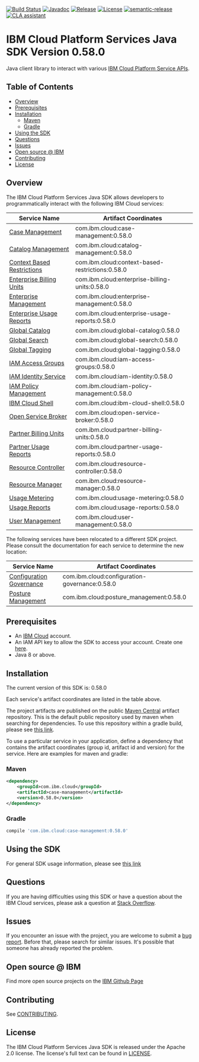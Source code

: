 [![Build Status](https://app.travis-ci.com/IBM/platform-services-java-sdk.svg?branch=main)](https://app.travis-ci.com/IBM/platform-services-java-sdk)
[![Javadoc](https://img.shields.io/static/v1?label=javadoc&message=latest&color=blue)](https://ibm.github.io/platform-services-java-sdk/docs/latest)
[![Release](https://img.shields.io/github/v/release/IBM/platform-services-java-sdk)](https://github.com/IBM/platform-services-java-sdk/releases/latest)
[![License](https://img.shields.io/badge/License-Apache%202.0-blue.svg)](https://opensource.org/licenses/Apache-2.0)
[![semantic-release](https://img.shields.io/badge/%20%20%F0%9F%93%A6%F0%9F%9A%80-semantic--release-e10079.svg)](https://github.com/semantic-release/semantic-release)
[![CLA assistant](https://cla-assistant.io/readme/badge/IBM/platform-services-java-sdk)](https://cla-assistant.io/IBM/platform-services-java-sdk)



# IBM Cloud Platform Services Java SDK Version 0.58.0

Java client library to interact with various 
[IBM Cloud Platform Service APIs](https://cloud.ibm.com/docs?tab=api-docs&category=platform_services).

## Table of Contents

<!--
  The TOC below is generated using the `markdown-toc` node package.

      https://github.com/jonschlinkert/markdown-toc

  You should regenerate the TOC after making changes to this file.

      npx markdown-toc --maxdepth 4 -i README.md
  -->

<!-- toc -->

- [Overview](#overview)
- [Prerequisites](#prerequisites)
- [Installation](#installation)
  * [Maven](#maven)
  * [Gradle](#gradle)
- [Using the SDK](#using-the-sdk)
- [Questions](#questions)
- [Issues](#issues)
- [Open source @ IBM](#open-source--ibm)
- [Contributing](#contributing)
- [License](#license)

<!-- tocstop -->

## Overview

The IBM Cloud Platform Services Java SDK allows developers to programmatically interact with the following IBM Cloud services:

Service Name | Artifact Coordinates
--- | --- 
[Case Management](https://cloud.ibm.com/apidocs/case-management?code=java) | com.ibm.cloud:case-management:0.58.0
[Catalog Management](https://cloud.ibm.com/apidocs/resource-catalog/private-catalog?code=java) | com.ibm.cloud:catalog-management:0.58.0
[Context Based Restrictions](https://cloud.ibm.com/apidocs/context-based-restrictions?code=java) | com.ibm.cloud:context-based-restrictions:0.58.0
[Enterprise Billing Units](https://cloud.ibm.com/apidocs/enterprise-apis/billing-unit?code=java) | com.ibm.cloud:enterprise-billing-units:0.58.0
[Enterprise Management](https://cloud.ibm.com/apidocs/enterprise-apis/enterprise?code=java) | com.ibm.cloud:enterprise-management:0.58.0
[Enterprise Usage Reports](https://cloud.ibm.com/apidocs/enterprise-apis/resource-usage-reports?code=java) | com.ibm.cloud:enterprise-usage-reports:0.58.0
[Global Catalog](https://cloud.ibm.com/apidocs/resource-catalog/global-catalog?code=java) | com.ibm.cloud:global-catalog:0.58.0
[Global Search](https://cloud.ibm.com/apidocs/search?code=java) | com.ibm.cloud:global-search:0.58.0
[Global Tagging](https://cloud.ibm.com/apidocs/tagging?code=java) | com.ibm.cloud:global-tagging:0.58.0
[IAM Access Groups](https://cloud.ibm.com/apidocs/iam-access-groups?code=java) | com.ibm.cloud:iam-access-groups:0.58.0
[IAM Identity Service](https://cloud.ibm.com/apidocs/iam-identity-token-api?code=java) | com.ibm.cloud:iam-identity:0.58.0
[IAM Policy Management](https://cloud.ibm.com/apidocs/iam-policy-management?code=java) | com.ibm.cloud:iam-policy-management:0.58.0
[IBM Cloud Shell](https://cloud.ibm.com/apidocs/cloudshell?code=java) | com.ibm.cloud:ibm-cloud-shell:0.58.0
[Open Service Broker](https://cloud.ibm.com/apidocs/resource-controller/ibm-cloud-osb-api?code=java) | com.ibm.cloud:open-service-broker:0.58.0
[Partner Billing Units](https://cloud.ibm.com/apidocs/partner-apis/billing-unit?code=java) | com.ibm.cloud:partner-billing-units:0.58.0
[Partner Usage Reports](https://cloud.ibm.com/apidocs/partner-apis/resource-usage-reports?code=java) | com.ibm.cloud:partner-usage-reports:0.58.0
[Resource Controller](https://cloud.ibm.com/apidocs/resource-controller/resource-controller?code=java) | com.ibm.cloud:resource-controller:0.58.0
[Resource Manager](https://cloud.ibm.com/apidocs/resource-controller/resource-manager?code=java) | com.ibm.cloud:resource-manager:0.58.0
[Usage Metering](https://cloud.ibm.com/apidocs/usage-metering?code=java) | com.ibm.cloud:usage-metering:0.58.0
[Usage Reports](https://cloud.ibm.com/apidocs/metering-reporting?code=java) | com.ibm.cloud:usage-reports:0.58.0
[User Management](https://cloud.ibm.com/apidocs/user-management?code=java) | com.ibm.cloud:user-management:0.58.0

The following services have been relocated to a different SDK project.
Please consult the documentation for each service to determine the new location:

Service Name | Artifact Coordinates
--- | --- 
[Configuration Governance](https://cloud.ibm.com/apidocs/security-compliance/config?code=java) | com.ibm.cloud:configuration-governance:0.58.0
[Posture Management](https://cloud.ibm.com/apidocs/security-compliance/posture?code=java) | com.ibm.cloud:posture_management:0.58.0

## Prerequisites

[ibm-cloud-onboarding]: https://cloud.ibm.com/registration

* An [IBM Cloud][ibm-cloud-onboarding] account.
* An IAM API key to allow the SDK to access your account. Create one [here](https://cloud.ibm.com/iam/apikeys).
* Java 8 or above.

## Installation
The current version of this SDK is: 0.58.0

Each service's artifact coordinates are listed in the table above.

The project artifacts are published on the public [Maven Central](https://repo1.maven.org/maven2/)
artifact repository.  This is the default public repository used by maven when searching for dependencies.
To use this repository within a gradle build, please see
[this link](https://docs.gradle.org/current/userguide/declaring_repositories.html).

To use a particular service in your application, define a dependency that contains the
artifact coordinates (group id, artifact id and version) for the service.
Here are examples for maven and gradle:

### Maven

```xml
<dependency>
    <groupId>com.ibm.cloud</groupId>
    <artifactId>case-management</artifactId>
    <version>0.58.0</version>
</dependency>
```

### Gradle
```gradle
compile 'com.ibm.cloud:case-management:0.58.0'
```

## Using the SDK
For general SDK usage information, please see [this link](https://github.com/IBM/ibm-cloud-sdk-common/blob/main/README.md)

## Questions

If you are having difficulties using this SDK or have a question about the IBM Cloud services,
please ask a question at
[Stack Overflow](http://stackoverflow.com/questions/ask?tags=ibm-cloud).

## Issues
If you encounter an issue with the project, you are welcome to submit a
[bug report](https://github.com/IBM/platform-services-java-sdk/issues).
Before that, please search for similar issues. It's possible that someone has already reported the problem.

## Open source @ IBM
Find more open source projects on the [IBM Github Page](http://ibm.github.io/)

## Contributing
See [CONTRIBUTING](CONTRIBUTING.md).

## License

The IBM Cloud Platform Services Java SDK is released under the Apache 2.0 license.
The license's full text can be found in
[LICENSE](LICENSE).
